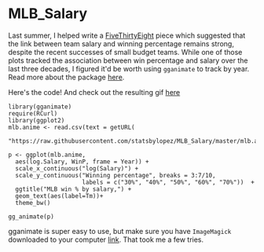 # MLB_Salary


Last summer, I helped write a [FiveThirtyEight](http://fivethirtyeight.com/features/dont-be-fooled-by-baseballs-small-budget-success-stories/) piece which suggested that the link between team salary and winning percentage remains strong, despite the recent successes of small budget teams. While one of those plots tracked the association between win percentage and salary over the last three decades, I figured it'd be worth using `gganimate` to track by year. Read more about the package [here](https://github.com/dgrtwo/gganimate).

Here's the code! And check out the resulting gif [here](https://twitter.com/StatsbyLopez/status/697266930797932545/photo/1)

```{r}
library(gganimate)
require(RCurl)
library(ggplot2)
mlb.anime <- read.csv(text = getURL(
  "https://raw.githubusercontent.com/statsbylopez/MLB_Salary/master/mlb.anime.csv"))
  
p <- ggplot(mlb.anime, 
  aes(log.Salary, WinP, frame = Year)) +
  scale_x_continuous("log(Salary)") +
  scale_y_continuous("Winning percentage", breaks = 3:7/10, 
                     labels = c("30%", "40%", "50%", "60%", "70%"))  +
  ggtitle("MLB win % by salary,") +
  geom_text(aes(label=Tm))+ 
  theme_bw()

gg_animate(p)
  ```


gganimate is super easy to use, but make sure you have `ImageMagick` downloaded to your computer [link](imagemagick.org). That took me a few tries. 
